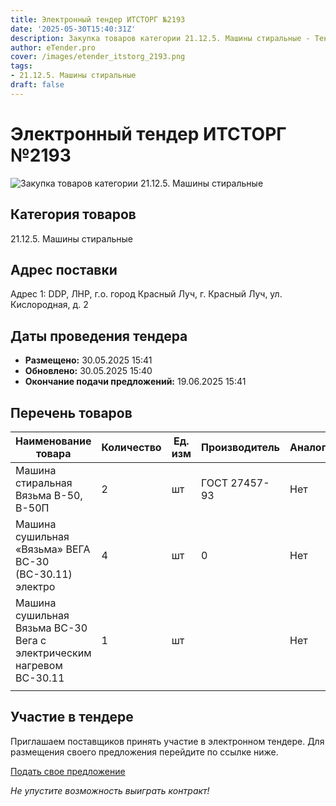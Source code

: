 ```yaml
---
title: Электронный тендер ИТСТОРГ №2193
date: '2025-05-30T15:40:31Z'
description: Закупка товаров категории 21.12.5. Машины стиральные - Тендер №2193
author: eTender.pro
cover: /images/etender_itstorg_2193.png
tags:
- 21.12.5. Машины стиральные
draft: false
---
```

# Электронный тендер ИТСТОРГ №2193

![Закупка товаров категории 21.12.5. Машины стиральные](/images/etender_itstorg_2193.png)

## Категория товаров
21.12.5. Машины стиральные

## Адрес поставки
Адрес 1: DDP, ЛНР, г.о. город Красный Луч, г. Красный Луч, ул. Кислородная, д. 2

## Даты проведения тендера
- **Размещено:** 30.05.2025 15:41
- **Обновлено:** 30.05.2025 15:40
- **Окончание подачи предложений:** 19.06.2025 15:41

## Перечень товаров
| Наименование товара | Количество | Ед. изм | Производитель | Аналог |
|---------------------|------------|---------|---------------|--------|
| Машина стиральная Вязьма В-50, В-50П | 2 | шт | ГОСТ 27457-93 | Нет |
| Машина сушильная «Вязьма» ВЕГА ВС-30 (ВС-30.11) электро | 4 | шт | 0 | Нет |
| Машина сушильная Вязьма ВС-30 Вега с электрическим нагревом ВС-30.11 | 1 | шт |  | Нет |
|  |  |  |  |  |

## Участие в тендере
Приглашаем поставщиков принять участие в электронном тендере. Для размещения своего предложения перейдите по ссылке ниже.

[Подать свое предложение](https://itstorg.ru/tender-2193?utm_source=etender)

*Не упустите возможность выиграть контракт!*